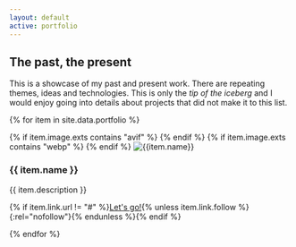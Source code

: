 ```yaml
---
layout: default
active: portfolio
---
```


<div id="portfolio">
<div class="card" markdown="1">

## The past, the present

This is a showcase of my past and present work. There are repeating themes, ideas and technologies. This is only the
_tip of the iceberg_ and I would enjoy going into details about projects that did not make it to this list.

</div>

{% for item in site.data.portfolio %}
<div class="card portfolio-item">
    <picture class="portfolio-image">
        {% if item.image.exts contains "avif" %}
        <source type="image/avif" srcset="/assets/img/portfolio/{{item.image.id}}.avif">
        {% endif %}
        {% if item.image.exts contains "webp" %}
        <source type="image/webp" srcset="/assets/img/portfolio/{{item.image.id}}.webp">
        {% endif %}
        <img alt="{{item.name}}" loading="lazy" decoding="async" src="/assets/img/portfolio/{{item.image.id}}.webp">
    </picture>
<div markdown="1">

### {{ item.name }}

{{ item.description  }}

{% if item.link.url != "#" %}[Let's go!]({{item.link.url}}){% unless item.link.follow %}{:rel="nofollow"}{% endunless %}{% endif %}

</div>

</div>
{% endfor %}

</div>